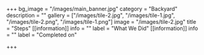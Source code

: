 +++
bg_image = "/images/main_banner.jpg"
category = "Backyard"
description = ""
gallery = ["/images/tile-2.jpg", "/images/tile-1.jpg", "/images/tile-2.png", "/images/tile-1.png"]
image = "/images/tile-2.jpg"
title = "Steps"
[[information]]
info = ""
label = "What We Did"
[[information]]
info = ""
label = "Completed on"

+++
